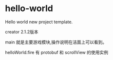 # hello-world
Hello world new project template.

creator 2.1.2版本

main 就是主要游戏模块,操作说明在洁面上可以看到。

helloWorld.fire 有 protobuf 和 scrollView 的使用实例

